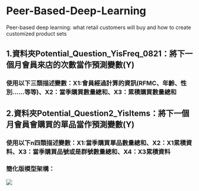 # Peer-Based-Deep-Learning
Peer-based deep learning: what retail customers will buy and how to create customized product sets

## 1.資料夾Potential_Question_YisFreq_0821：將下一個月會員來店的次數當作預測變數(Y)
### 使用以下三類描述變數：X1:會員經過計算的資訊(RFMC、年齡、性別......等等)、X2：當季購買數量總和、X3：累積購買數量總和


## 2.資料夾Potential_Question2_YisItems：將下一個月會員會購買的單品當作預測變數(Y)
### 使用以下n四類描述變數：X1:當季購買單品數量總和、X2：X1累積資料、X3：當季購買品號或是群號數量總和、X4：X3累積資料
### 簡化版模型架構： 
![](https://github.com/YuTaNCCU/Peer-Based-Deep-Learning/blob/master/Potential_Question2_YisItems/model%20architecture.PNG)
